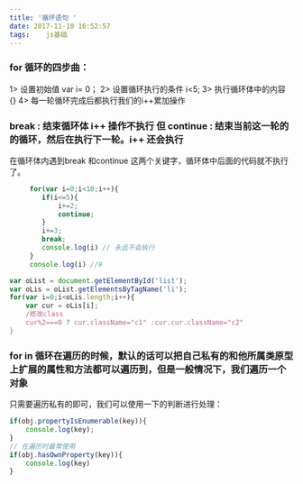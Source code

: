 ```yaml
---
title: '循环语句 '
date: 2017-11-10 16:52:57
tags:    js基础
---
```


### for 循环的四步曲： 
1> 设置初始值 var i= 0；
2> 设置循环执行的条件 i<5;
3> 执行循环体中的内容 {}
4> 每一轮循环完成后都执行我们的i++累加操作

### break : 结束循环体 i++ 操作不执行 但 continue : 结束当前这一轮的的循环，然后在执行下一轮。i++ 还会执行
在循环体内遇到break 和continue  这两个关键字，循环体中后面的代码就不执行了。


``` javascript
     for(var i=0;i<10;i++){
        if(i<=5){
            i+=2;
            continue;
        }
        i+=3;
        break;
        console.log(i) // 永远不会执行
     }
     console.log(i) //9
```
```javascript 
var oList = document.getElementById('list');
var oLis = oList.getElementsByTagName('li');
for(var i=0;i<oLis.length;i++){
    var cur = oLis[i];
    /修改class 
    cur%2===0 ? cur.className="c1" :cur.cur.className="c2"
}
```
### for in 循环在遍历的时候，默认的话可以把自己私有的和他所属类原型上扩展的属性和方法都可以遍历到，但是一般情况下，我们遍历一个对象
只需要遍历私有的即可，我们可以使用一下的判断进行处理：
```javascript
if(obj.propertyIsEnumerable(key)){
    console.log(key);
}
// 在遍历时最常使用
if(obj.hasOwnProperty(key)){
    console.log(key)
}
```
